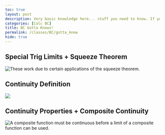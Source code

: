 ```yaml
---
toc: true
layout: post
description: Very basic knowledge here... stuff you need to know. If you want the "show your work" guides, go to the BC Procedures page.
categories: [Calc BC]
title: BC Gotta Knows!
permalink: /classes/BC/gotta_know
hide: true
---
```


## Special Trig Limits + Squeeze Theorem
![]({{site.baseurl}}/images/gotta_know/know-1.PNG "These work due to certain applications of the squeeze theorem.")

## Continuity Definition
![]({{site.baseurl}}/images/gotta_know/know-2.PNG)

## Continuity Properties + Composite Continuity
![]({{site.baseurl}}/images/gotta_know/know-3.PNG "A composite function must be continuous before a limit of a composite function can be used.")